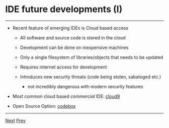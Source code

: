 # IDE future developments (I)

***
* Recent feature of emerging IDEs is Cloud based access
	*  All software and source code is stored in the cloud 
	*  Development can be done on inexpensive machines
	*  Only a single filesystem of libraries/objects that needs to be updated

	*  Requires internet access for development
	*  Introduces new security threats (code being stolen, sabatoged etc.)
		*  not incredibly dangerous with modern security features
		  
		
*  Most common cloud based _commercial_ IDE: [cloud9](https://c9.io)
*  Open Source Option: [codebox](https://github.com/CodeboxIDE/codebox)

***

[Next](https://github.com/AustinCerny/CSCI582_Presentation2_IDEs/blob/master/slide19.md)
[Prev](https://github.com/AustinCerny/CSCI582_Presentation2_IDEs/blob/master/slide17.md)

